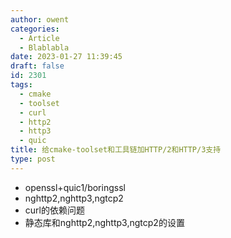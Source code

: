 ```yaml
---
author: owent
categories:
  - Article
  - Blablabla
date: 2023-01-27 11:39:45
draft: false
id: 2301
tags: 
  - cmake
  - toolset
  - curl
  - http2
  - http3
  - quic
title: 给cmake-toolset和工具链加HTTP/2和HTTP/3支持
type: post
---
```


+ openssl+quic1/boringssl
+ nghttp2,nghttp3,ngtcp2
+ curl的依赖问题
+ 静态库和nghttp2,nghttp3,ngtcp2的设置